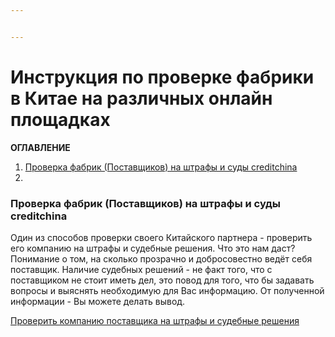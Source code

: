 ```yaml
---


---
```


<h1 id="инструкция-по-проверке-фабрики-в-китае-на-различных-онлайн-площадках">Инструкция по проверке фабрики в Китае на различных онлайн площадках</h1>
<p><strong>ОГЛАВЛЕНИЕ</strong></p>
<ol>
<li><a href="#%D0%9F%D1%80%D0%BE%D0%B2%D0%B5%D1%80%D0%BA%D0%B0-%D1%84%D0%B0%D0%B1%D1%80%D0%B8%D0%BA-(%D0%9F%D0%BE%D1%81%D1%82%D0%B0%D0%B2%D1%89%D0%B8%D0%BA%D0%BE%D0%B2)-%D0%BD%D0%B0-%D1%88%D1%82%D1%80%D0%B0%D1%84%D1%8B-%D0%B8-%D1%81%D1%83%D0%B4%D1%8B-creditchina">Проверка фабрик (Поставщиков) на штрафы и суды creditchina</a></li>
<li></li>
</ol>
<h3 id="проверка-фабрик-поставщиков-на-штрафы-и-суды-creditchina">Проверка фабрик (Поставщиков) на штрафы и суды creditchina</h3>
<p>Один из способов проверки своего Китайского партнера - проверить его компанию на штрафы и судебные решения. Что это нам даст? Понимание о том, на сколько прозрачно и добросовестно ведёт себя поставщик. Наличие судебных решений - не факт того, что с поставщиком не стоит иметь дел, это повод для того, что бы задавать вопросы и выяснять необходимую для Вас информацию. От полученной информации - Вы можете делать вывод.</p>
<p><a href="https://www.creditchina.gov.cn/">Проверить компанию поставщика на штрафы и судебные решения</a></p>

